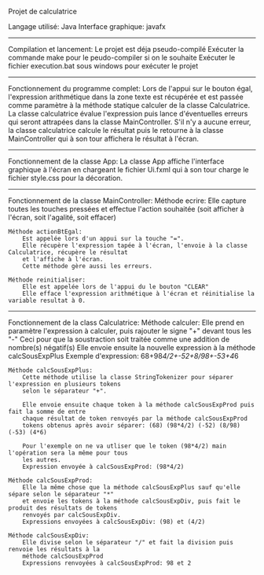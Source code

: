 Projet de calculatrice

Langage utilisé: Java
Interface graphique: javafx

-------------------------------------------------------------------------------------------------------------
Compilation et lancement:
Le projet est déja pseudo-compilé
Exécuter la commande make pour le peudo-compiler si on le souhaite
Exécuter le fichier execution.bat sous windows pour exécuter le projet


-------------------------------------------------------------------------------------------------------------
Fonctionnement du programme complet:
    Lors de l'appui sur le bouton égal, l'expression arithmétique dans la zone texte est récupérée
    et est passée comme paramètre à la méthode statique calculer de la classe Calculatrice.
    La classe calculatrice évalue l'expression puis lance d'éventuelles erreurs qui seront attrapées
    dans la classe MainController.
    S'il n'y a aucune erreur, la classe calculatrice calcule le résultat puis le retourne à la classe
    MainController qui à son tour affichera le résultat à l'écran.


-------------------------------------------------------------------------------------------------------------
Fonctionnement de la classe App:
    La classe App affiche l'interface graphique à l'écran en chargeant le fichier Ui.fxml qui à son tour
    charge le fichier style.css pour la décoration.


-------------------------------------------------------------------------------------------------------------
Fonctionnement de la classe MainController:
    Méthode ecrire:
        Elle capture toutes les touches pressées et effectue
        l'action souhaitée (soit afficher à l'écran, soit l'agalité, soit effacer)

    Méthode actionBtEgal:
        Est appelée lors d'un appui sur la touche "=".
        Elle récupère l'expression tapée à l'écran, l'envoie à la classe Calculatrice, récupère le résultat
        et l'affiche à l'écran.
        Cette méthode gère aussi les erreurs.

    Méthode reinitialiser:
        Elle est appelée lors de l'appui du le bouton "CLEAR"
        Elle efface l'expression arithmétique à l'écran et réinitialise la variable resultat à 0.


-------------------------------------------------------------------------------------------------------------
Fonctionnement de la class Calculatrice:
    Méthode calculer:
        Elle prend en paramètre l'expression à calculer, puis rajouter le signe "+" devant tous les "-"
        Ceci pour que la soustraction soit traitée comme une addition de nombre(s) négatif(s)
        Elle envoie ensuite la nouvelle expression à la méthode calcSousExpPlus
        Exemple d'expression: 68+98*4/2+-52+8/98+-53+4*6

    Méthode calcSousExpPlus:
        Cette méthode utilise la classe StringTokenizer pour séparer l'expression en plusieurs tokens
        selon le séparateur "+".

        Elle envoie ensuite chaque token à la méthode calcSousExpProd puis fait la somme de entre
        chaque résultat de token renvoyés par la méthode calcSousExpProd 
        tokens obtenus après avoir séparer: (68) (98*4/2) (-52) (8/98) (-53) (4*6)

        Pour l'exemple on ne va utliser que le token (98*4/2) main l'opération sera la même pour tous
        les autres.
        Expression envoyée à calcSousExpProd: (98*4/2)

    Méthode calcSousExpProd:
        Elle la même chose que la méthode calcSousExpPlus sauf qu'elle sépare selon le séparateur "*"
        et envoie les tokens à la méthode calcSousExpDiv, puis fait le produit des résultats de tokens
        renvoyés par calcSousExpDiv.
        Expressions envoyées à calcSousExpDiv: (98) et (4/2)

    Méthode calcSousExpDiv:
        Elle divise selon le séparateur "/" et fait la division puis renvoie les résultats à la 
        méthode calcSousExpProd
        Expressions renvoyées à calcSousExpProd: 98 et 2
        